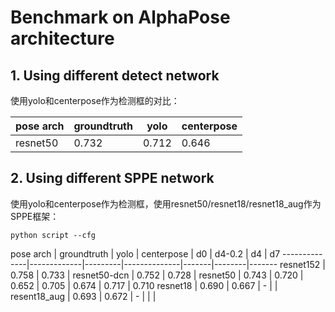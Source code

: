 # Benchmark on AlphaPose architecture

## 1. Using different detect network

使用yolo和centerpose作为检测框的对比：

pose arch     | groundtruth | yolo    | centerpose
--------------|-------------|---------|--------------
resnet50      | 0.732       | 0.712   | 0.646

## 2. Using different SPPE network

使用yolo和centerpose作为检测框，使用resnet50/resnet18/resnet18_aug作为SPPE框架：
```
python script --cfg 

```

pose arch     | groundtruth | yolo    | centerpose   | d0    | d4-0.2 | d4    | d7
--------------|-------------|---------|--------------|-------|--------|-------
resnet152     | 0.758       | 0.733   | 
resnet50-dcn  | 0.752       | 0.728   | 
resnet50      | 0.743       | 0.720   | 0.652        | 0.705 | 0.674  | 0.717 | 0.710
resnet18      | 0.690       | 0.667   | -            |       | 
resent18_aug  | 0.693       | 0.672   | -            |       |        |

